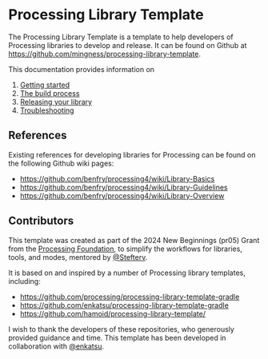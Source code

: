 # Processing Library Template

The Processing Library Template is a template to help developers of Processing libraries to develop and release.
It can be found on Github at https://github.com/mingness/processing-library-template.

This documentation provides information on 
1. [Getting started](getting-started.md)
2. [The build process](build-process.md)
3. [Releasing your library](releasing.md)
4. [Troubleshooting](troubleshooting.md)


## References 
Existing references for developing libraries for Processing can be found on the following Github wiki pages:
- https://github.com/benfry/processing4/wiki/Library-Basics
- https://github.com/benfry/processing4/wiki/Library-Guidelines
- https://github.com/benfry/processing4/wiki/Library-Overview


## Contributors

This template was created as part of the 2024 New Beginnings (pr05) Grant from the
[Processing Foundation](https://github.com/processing), to simplify the
workflows for libraries, tools, and modes, mentored by [@Stefterv](https://github.com/stefterv).

It is based on and inspired by a number of Processing library templates, including:
- https://github.com/processing/processing-library-template-gradle
- https://github.com/enkatsu/processing-library-template-gradle
- https://github.com/hamoid/processing-library-template/

I wish to thank the developers of these repositories, who generously provided
guidance and time. This template has been developed in collaboration with
[@enkatsu](https://github.com/enkatsu).

